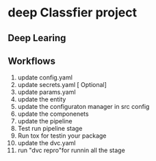 
# deep Classfier project

## Deep Learing 

## Workflows

1. update config.yaml
2. update secrets.yaml [ Optional]
3. update params.yaml
4. update the entity
5. update the configuraton manager in src config
6. update the componenets
7. update the pipeline
8. Test run pipeline stage
9. Run tox for testin your package
10. update the dvc.yaml
11. run "dvc repro"for runnin all the stage